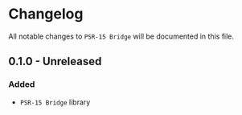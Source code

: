 # Changelog

All notable changes to `PSR-15 Bridge` will be documented in this file.

## 0.1.0 - Unreleased

### Added
- `PSR-15 Bridge` library